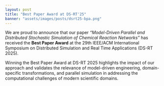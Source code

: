 ```yaml
---
layout: post
title: "Best Paper Award at DS-RT'25"
banner: "assets/images/posts/dsrt25-bpa.png"
---
```


We are proud to announce that our paper *“Model-Driven Parallel and Distributed Stochastic Simulation of Chemical Reaction Networks”* has received the **Best Paper Award** at the 29th IEEE/ACM International Symposium on Distributed Simulation and Real Time Applications (DS-RT 2025).

Winning the Best Paper Award at DS-RT 2025 highlights the impact of our approach and validates the relevance of model-driven engineering, domain-specific transformations, and parallel simulation in addressing the computational challenges of modern scientific domains.

